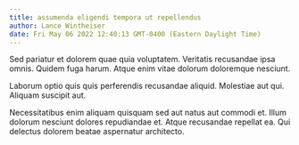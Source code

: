 ```yaml
---
title: assumenda eligendi tempora ut repellendus
author: Lance Wintheiser
date: Fri May 06 2022 12:40:13 GMT-0400 (Eastern Daylight Time)
---
```

Sed pariatur et dolorem quae quia voluptatem. Veritatis recusandae ipsa omnis. Quidem fuga harum. Atque enim vitae dolorum doloremque nesciunt.

 Laborum optio quis quis perferendis recusandae aliquid. Molestiae aut qui. Aliquam suscipit aut.

 Necessitatibus enim aliquam quisquam sed aut natus aut commodi et. Illum dolorum nesciunt dolores repudiandae et. Atque recusandae repellat ea. Qui delectus dolorem beatae aspernatur architecto.